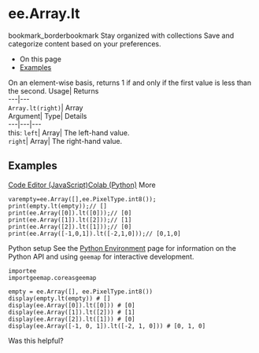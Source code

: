  
#  ee.Array.lt 
bookmark_borderbookmark Stay organized with collections  Save and categorize content based on your preferences.
  * On this page
  * [Examples](https://developers.google.com/earth-engine/apidocs/ee-array-lt#examples)


On an element-wise basis, returns 1 if and only if the first value is less than the second. 
Usage| Returns  
---|---  
`Array.lt(right)`| Array  
Argument| Type| Details  
---|---|---  
this: `left`| Array| The left-hand value.  
`right`| Array| The right-hand value.  
## Examples
[Code Editor (JavaScript)](https://developers.google.com/earth-engine/apidocs/ee-array-lt#code-editor-javascript-sample)[Colab (Python)](https://developers.google.com/earth-engine/apidocs/ee-array-lt#colab-python-sample) More
```
varempty=ee.Array([],ee.PixelType.int8());
print(empty.lt(empty));// []
print(ee.Array([0]).lt([0]));// [0]
print(ee.Array([1]).lt([2]));// [1]
print(ee.Array([2]).lt([1]));// [0]
print(ee.Array([-1,0,1]).lt([-2,1,0]));// [0,1,0]
```
Python setup
See the [ Python Environment](https://developers.google.com/earth-engine/guides/python_install) page for information on the Python API and using `geemap` for interactive development.
```
importee
importgeemap.coreasgeemap
```
```
empty = ee.Array([], ee.PixelType.int8())
display(empty.lt(empty)) # []
display(ee.Array([0]).lt([0])) # [0]
display(ee.Array([1]).lt([2])) # [1]
display(ee.Array([2]).lt([1])) # [0]
display(ee.Array([-1, 0, 1]).lt([-2, 1, 0])) # [0, 1, 0]
```

Was this helpful?

